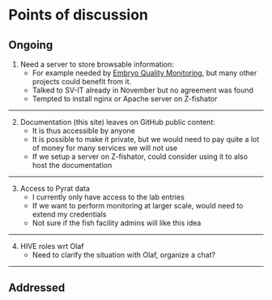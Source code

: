 # Points of discussion

## Ongoing

1. Need a server to store browsable information:
    * For example needed by [Embryo Quality Monitoring](EQM_project), but many other projects could benefit from it.
    * Talked to SV-IT already in November but no agreement was found
    * Tempted to install nginx or Apache server on Z-fishator

--------

2. Documentation (this site) leaves on GitHub public content:
    * It is thus accessible by anyone
    * It is possible to make it private, but we would need to pay quite a lot of money for many services we will not use
    * If we setup a server on Z-fishator, could consider using it to also host the documentation

--------

3. Access to Pyrat data
    * I currently only have access to the lab entries
    * If we want to perform monitoring at larger scale, would need to extend my credentials
    * Not sure if the fish facility admins will like this idea

--------

4. HIVE roles wrt Olaf
    * Need to clarify the situation with Olaf, organize a chat?

--------

## Addressed

